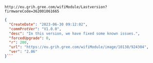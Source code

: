 `http://eu.grih.gree.com/wifiModule/Lastversion?firmwareCode=362001061665`

```json
{
  "CreateDate": "2023-06-30 09:12:02",
  "commProtVer": "V1.0.0",
  "desc": "In this version, we have fixed some known issues.",
  "forcedUpgrade": 0,
  "r": 200,
  "url": "https://eu.grih.gree.com/wifiModule/image/10138/924304",
  "ver": "2.06"
}```